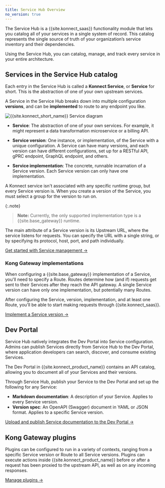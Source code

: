 ```yaml
---
title: Service Hub Overview
no_version: true
---
```


The Service Hub is a {{site.konnect_saas}} functionality module that
lets you catalog all of your services in a single system of record. This
catalog represents the single source of truth of your organization’s service
inventory and their dependencies.

Using the Service Hub, you can catalog, manage, and track every service in your
entire architecture.

## Services in the Service Hub catalog

Each entry in the Service Hub is called a **Konnect Service**, or **Service**
for short. This is the abstraction of one of your own upstream services.

A Service in the Service Hub breaks down into multiple
configuration **versions**, and can be **implemented** to route to any
endpoint you like.

![{{site.konnect_short_name}} Service diagram](/assets/images/docs/konnect/konnect-services-diagram.png)

* **Service**: The abstraction of one of
your own services. For example, it might represent a data
transformation microservice or a billing API.

* **Service version**: One instance, or implementation, of the
Service with a unique configuration. A Service can have many versions,
and each version can have different configurations, set up for a RESTful API,
gPRC endpoint, GraphQL endpoint, and others.

* **Service implementation**: The concrete, runnable incarnation of a Service
version. Each Service version can only have one implementation.

A Konnect service isn't associated with any specific runtime group, but every
Service version is. When you create a version of the Service, you must select a
group for the version to run on.

{:.note}
> **Note:** Currently, the only supported implementation type is a
{{site.base_gateway}} runtime.

The main attribute of a Service version is its Upstream URL, where the service
listens for requests. You can specify the URL with a single string, or by
specifying its protocol, host, port, and path individually.

[Get started with Service management &rarr;](/konnect/servicehub/manage-services)

### Kong Gateway implementations

When configuring a {{site.base_gateway}} implementation of a Service, you'll
need to specify a Route. Routes determine how (and if) requests get sent to
their Services after they reach the API gateway. A single Service version
can have only one implementation, but potentially many Routes.

After configuring the Service, version, implementation, and at least one Route,
you’ll be able to start making requests through {{site.konnect_saas}}.

[Implement a Service version &rarr;](/konnect/servicehub/service-implementations)

## Dev Portal

Service Hub natively integrates the Dev Portal into Service configuration.
Admins can publish Services directly from Service Hub to the Dev Portal, where
application developers can search, discover, and consume existing Services.

The Dev Portal in {{site.konnect_product_name}} contains an API catalog,
allowing you to document all of your Services and their versions.

Through Service Hub, publish your Service to the Dev Portal and set up
the following for any Service:
* **Markdown documentation**: A description of your Service. Applies to every
Service version.
* **Version spec**: An OpenAPI (Swagger) document in YAML or JSON format.
Applies to a specific Service version.

[Upload and publish Service documentation to the Dev Portal &rarr;](/konnect/servicehub/service-documentation)

## Kong Gateway plugins

Plugins can be configured to run in a variety of contexts,
ranging from a specific Service version or Route to all Service versions. Plugins
can execute actions inside {{site.konnect_product_name}} before or after a request
has been proxied to the upstream API, as well as on any incoming responses.

[Manage plugins &rarr;](/konnect/configure/servicehub/plugins/)

